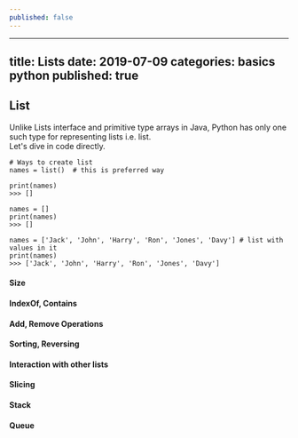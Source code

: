 ```yaml
---
published: false
---
```

---
title: Lists
date: 2019-07-09
categories: basics python
published: true
---

## List

Unlike Lists interface and primitive type arrays in Java, Python has only one such type for representing lists i.e. list.  
Let's dive in code directly.

```
# Ways to create list
names = list()  # this is preferred way

print(names)
>>> []

names = []
print(names)
>>> []

names = ['Jack', 'John', 'Harry', 'Ron', 'Jones', 'Davy'] # list with values in it
print(names)
>>> ['Jack', 'John', 'Harry', 'Ron', 'Jones', 'Davy']
```

#### Size
#### IndexOf, Contains
#### Add, Remove Operations
#### Sorting, Reversing
#### Interaction with other lists
#### Slicing

#### Stack

#### Queue